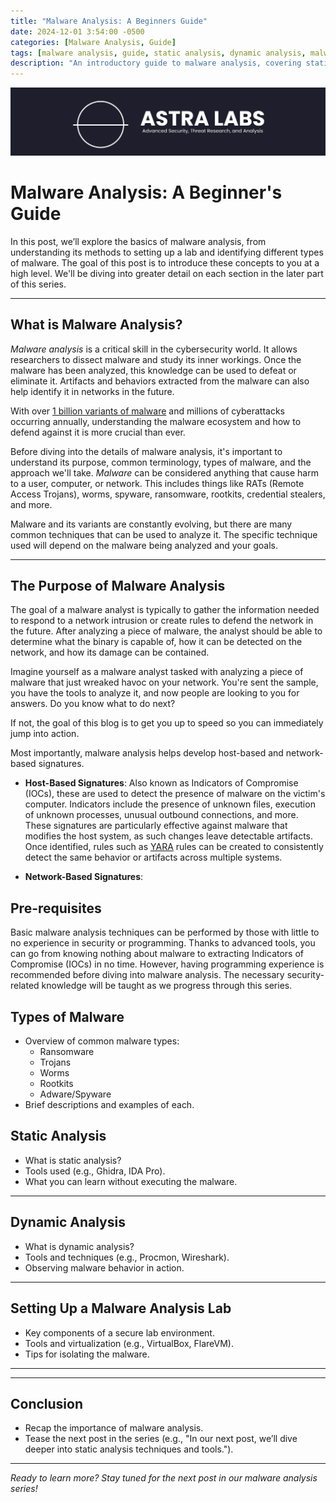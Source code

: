 ```yaml
---
title: "Malware Analysis: A Beginners Guide"
date: 2024-12-01 3:54:00 -0500
categories: [Malware Analysis, Guide]
tags: [malware analysis, guide, static analysis, dynamic analysis, malware analysis lab, malware ecosystem]
description: "An introductory guide to malware analysis, covering static and dynamic analysis, lab setup, and types of malware."
---
```

![ASTRA Labs Logo](/assets/pictures/horizontalLogo.jpeg)

# Malware Analysis: A Beginner's Guide
In this post, we’ll explore the basics of malware analysis, from understanding its methods to setting up a lab and identifying different types of malware. The goal of this post is to introduce these concepts to you at a high level. We'll be diving into greater detail on each section in the later part of this series.

---

## **What is Malware Analysis?**
*Malware analysis* is a critical skill in the cybersecurity world. It allows researchers to dissect malware and study its inner workings. Once the malware has been analyzed, this knowledge can be used to defeat or eliminate it. Artifacts and behaviors extracted from the malware can also help identify it in networks in the future.

With over [1 billion variants of malware](https://www.av-test.org/en/statistics/malware/) and millions of cyberattacks occurring annually, understanding the malware ecosystem and how to defend against it is more crucial than ever.

Before diving into the details of malware analysis, it's important to understand its purpose, common terminology, types of malware, and the approach we'll take. *Malware* can be considered anything that cause harm to a user, computer, or network. This includes things like RATs (Remote Access Trojans), worms, spyware, ransomware, rootkits, credential stealers, and more. 

Malware and its variants are constantly evolving, but there are many common techniques that can be used to analyze it. The specific technique used will depend on the malware being analyzed and your goals.

---

## **The Purpose of Malware Analysis**
The goal of a malware analyst is typically to gather the information needed to respond to a network intrusion or create rules to defend the network in the future. After analyzing a piece of malware, the analyst should be able to determine what the binary is capable of, how it can be detected on the network, and how its damage can be contained.

Imagine yourself as a malware analyst tasked with analyzing a piece of malware that just wreaked havoc on your network. You're sent the sample, you have the tools to analyze it, and now people are looking to you for answers. Do you know what to do next?

If not, the goal of this blog is to get you up to speed so you can immediately jump into action.

Most importantly, malware analysis helps develop host-based and network-based signatures.

- **Host-Based Signatures**: Also known as Indicators of Compromise (IOCs), these are used to detect the presence of malware on the victim's computer. Indicators include the presence of unknown files, execution of unknown processes, unusual outbound connections, and more. These signatures are particularly effective against malware that modifies the host system, as such changes leave detectable artifacts. Once identified, rules such as [YARA](https://yara.readthedocs.io/en/stable/writingrules.html#) rules can be created to consistently detect the same behavior or artifacts across multiple systems.  

- **Network-Based Signatures**:


## **Pre-requisites**
Basic malware analysis techniques can be performed by those with little to no experience in security or programming. Thanks to advanced tools, you can go from knowing nothing about malware to extracting Indicators of Compromise (IOCs) in no time. However, having programming experience is recommended before diving into malware analysis. The necessary security-related knowledge will be taught as we progress through this series.

## **Types of Malware**
- Overview of common malware types:
  - Ransomware
  - Trojans
  - Worms
  - Rootkits
  - Adware/Spyware
- Brief descriptions and examples of each.

## **Static Analysis**
- What is static analysis?
- Tools used (e.g., Ghidra, IDA Pro).
- What you can learn without executing the malware.

---

## **Dynamic Analysis**
- What is dynamic analysis?
- Tools and techniques (e.g., Procmon, Wireshark).
- Observing malware behavior in action.

---

## **Setting Up a Malware Analysis Lab**
- Key components of a secure lab environment.
- Tools and virtualization (e.g., VirtualBox, FlareVM).
- Tips for isolating the malware.

---

---

## **Conclusion**
- Recap the importance of malware analysis.
- Tease the next post in the series (e.g., "In our next post, we’ll dive deeper into static analysis techniques and tools.").

---

*Ready to learn more? Stay tuned for the next post in our malware analysis series!*